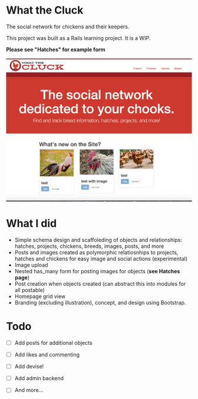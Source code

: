                                                
# What the Cluck
The social network for chickens and their keepers.

This project was built as a Rails learning project. It is a WIP.

**Please see "Hatches" for example form**

![alt text](https://raw.githubusercontent.com/sgelbart/what-the-cluck/master/homescreen.png)

# What I did
- Simple schema design and scaffoleding of objects and relationships: hatches, projects, chickens, breeds, images, posts, and more
- Posts and images created as polymorphic relatiosnhips to projects, hatches and chickens for easy image and social actions (experimental)
- Image upload
- Nested has_many form for posting images for objects (**see Hatches page**)
- Post creation when objects created (can abstract this into modules for all postable)
- Homepage grid view
- Branding (excluding illustration), concept, and design using Bootstrap.

# Todo
- [ ] Add posts for additional objects
- [ ] Add likes and commenting
- [ ] Add devise!
- [ ] Add admin backend
- [ ] And more...


